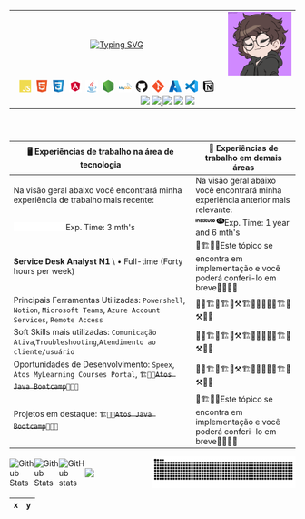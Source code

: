 <header style="width = 100%;">
  <table>
    <!--- Primeira linha da tabela -->
    <tr>
      <td class="name-introduction" width= "75%"><a href="https://git.io/typing-svg"><img src="https://readme-typing-svg.demolab.com?font=Alegreya&weight=600&size=60&duration=2000&pause=50&color=C792EA&background=292D3E&center=true&vCenter=true&random=false&width=900&height=300&lines=Gabriel+Setznagl+;Front-End+Developer" alt="Typing SVG" /></a>
      </td>
      <td class="image-introduction" width= "25%"><img src="/profile-gif/gif.gif" alt="Foto de perfil animada"></td>
    </tr>
     <!--- Segunda linha da tabela -->
    <tr width="100%" style="display: flex; justify-content: space-around; align-items: center; flex-flow: "row-wrap">
      <td colspan="2" style="display: flex; justify-content: center; align-items: center;">
        <img alt="JS" width="6%" src="https://raw.githubusercontent.com/devicons/devicon/master/icons/javascript/javascript-plain.svg">
          &nbsp;&nbsp;
        <img alt="HTML" width="6%" src="https://raw.githubusercontent.com/devicons/devicon/master/icons/html5/html5-original.svg">
          &nbsp;&nbsp;
        <img alt="CSS" width="6%" src="https://raw.githubusercontent.com/devicons/devicon/master/icons/css3/css3-original.svg">
          &nbsp;&nbsp;
        <img alt="Angular" width="6%" src="https://raw.githubusercontent.com/devicons/devicon/master/icons/angular/angular-original.svg">
          &nbsp;&nbsp;
        <img alt="Java" width="6%" src="https://raw.githubusercontent.com/devicons/devicon/master/icons/java/java-original.svg">
          &nbsp;&nbsp;
        <img alt="NodeJS" width="6%" src="https://raw.githubusercontent.com/devicons/devicon/master/icons/nodejs/nodejs-original.svg">
          &nbsp;&nbsp;
        <img alt="MySQL" width="6%" src="https://raw.githubusercontent.com/devicons/devicon/master/icons/mysql/mysql-original-wordmark.svg">
          &nbsp;&nbsp;
        <img alt="Github" width="6%" src="https://raw.githubusercontent.com/devicons/devicon/master/icons/github/github-original.svg">
          &nbsp;&nbsp;
        <img alt="GIT" width="6%" src="https://raw.githubusercontent.com/devicons/devicon/master/icons/git/git-original.svg">
          &nbsp;&nbsp;
        <img alt="Azure" width="6%" src="https://raw.githubusercontent.com/devicons/devicon/master/icons/azure/azure-original.svg"> 
          &nbsp;&nbsp;
        <img alt="VScode" width="6%" src="https://raw.githubusercontent.com/devicons/devicon/master/icons/vscode/vscode-original.svg">
          &nbsp;&nbsp;
        <img alt="Notion" width="6%" src="https://raw.githubusercontent.com/devicons/devicon/master/icons/notion/notion-original.svg">
        <!-- <img alt="" width="6%" src="https://raw.githubusercontent.com/devicons/devicon/master/"> -->
      </td>
    </tr>
     <!--- Terceira linha da tabela -->
    <tr>
      <td colspan="2"><div> 
                &nbsp;&nbsp;&nbsp;&nbsp;&nbsp;&nbsp;&nbsp;&nbsp;&nbsp;&nbsp;&nbsp;&nbsp;&nbsp;
        <a href = "mailto:comercialgabrielsetznagl@gmail.com"><img src="https://img.shields.io/badge/-Gmail-%23333?style=for-the-badge&logo=gmail&logoColor=white" target="_blank"></a>
        <a href="https://www.linkedin.com/in/gabriel-setznagl/" target="_blank"><img src="https://img.shields.io/badge/-LinkedIn-%230077B5?style=for-the-badge&logo=linkedin&logoColor=white" target="_blank">  
        <a href="https://discord.gg/K5SFPb3j47" target="_blank"><img src="https://img.shields.io/badge/Discord-7289DA?style=for-the-badge&logo=discord&logoColor=white" target="_blank"></a>
        <a href="mailto:gabriel.mendonca@atos.net"><img src="https://img.shields.io/badge/Microsoft_Outlook-0078D4?style=for-the-badge&logo=microsoft-outlook&logoColor=white"></a>
        <a href="https://learn.microsoft.com/pt-br/users/gabrielmendonca-3960/achievements?tab=tab-learning-paths"><img src="https://img.shields.io/badge/Microsoft-666666?style=for-the-badge&logo=microsoft&logoColor=white"></a>
      </div></td>
      <!-- <td><img src="https://raw.githubusercontent.com/MicaelliMedeiros/micaellimedeiros/master/image/computer-illustration.png" alt="ilustração de um computador" min-width="400px" max-width="400px" width="400px" align="right"></td> -->
    </tr>
  </table>
</header>

| 🖥️ Experiências de trabalho na área de tecnologia | 💼 Experiências de trabalho em demais áreas | 
|---|---|
|Na visão geral abaixo você encontrará minha experiência de trabalho mais recente:| Na visão geral abaixo você encontrará minha experiência anterior mais relevante: |
|[<img align="left" height="30%" width="30%" alt="Warpnet" src="/job-experiences/atos-group-logo-white.svg">](https://atos.net/en/) [](https://atos.net/en/) Exp. Time: 3 mth's | [<img align="left" height="30%" width="30%" alt="Warpnet" src="/job-experiences/lgcea.png">](https://institutocea.org.br/) [](https://institutocea.org.br/) Exp. Time: 1 year and 6 mth's |
|**Service Desk Analyst N1** \ • Full-time (Forty hours per week) | 🚧🏗️🧱🛑Este tópico se encontra em implementação e você poderá conferi-lo em breve🛑🚧🧱🚧 |
|Principais Ferramentas Utilizadas: `Powershell`, `Notion`, `Microsoft Teams`, `Azure Account Services`, `Remote Access`| 🚧🛑🏗️🧱🏗️👷⚒🏗️🧱🚧👷‍♀️🧱🏗️👷⚒️🛑🚧 |
|Soft Skills mais utilizadas: `Comunicação Ativa`,`Troubleshooting`,`Atendimento ao cliente/usuário`| 🚧🛑🏗️🧱🏗️👷⚒🏗️🧱🚧👷‍♀️🧱🏗️👷⚒️🛑🚧 |
|Oportunidades de Desenvolvimento: `Speex`, `Atos MyLearning Courses Portal`, `🏗️🧱🚧`~~`Atos Java Bootcamp`~~`🚧🛑🧱`| 🚧🛑🏗️🧱🏗️👷⚒🏗️🧱🚧👷‍♀️🧱🏗️👷⚒️🛑🚧 |
|Projetos em destaque: `🏗️🧱🚧`~~`Atos Java Bootcamp`~~`🚧🛑🧱`| 🚧🏗️🧱🛑Este tópico se encontra em implementação e você poderá conferi-lo em breve🛑🚧🧱🚧 |

<footer width= "100%" style="display: flex; align-items: center;">
  <img width="30%" align="left" src="https://github-readme-stats.vercel.app/api/top-langs/?username=Setznagl&theme=material-palenight&hide_border=false&include_all_commits=true&count_private=true&layout=compact" alt="Github Stats"/>
  <img width="30%" align="left" src="https://github-readme-streak-stats.herokuapp.com/?user=Setznagl&theme=material-palenight&hide_border=false" alt="Github Stats"/>
  <img width="30%" align="left" src="https://github-readme-stats.vercel.app/api?username=Setznagl&theme=material-palenight&show_icons=true" alt="GitHub stats">
      <br>
<img width="94%" src="https://capsule-render.vercel.app/api?type=waving&height=150&color=292d3e&fontColor=292d3e&section=footer&descAlign=16&descAlignY=24">
    <!-- COMMIT SNAKE BY RAFAELA BALLERINI https://www.instagram.com/p/CPjUBhXDNEE/  --->
  <picture>
    <source media="(prefers-color-scheme: material-palenight)" srcset="https://raw.githubusercontent.com/Setznagl/Setznagl/output/github-contribution-grid-snake-dark.svg">
    <source media="(prefers-color-scheme: material-palenight)" srcset="https://raw.githubusercontent.com/Setznagl/Setznagl/output/github-contribution-grid-snake.svg">
    <img alt="github contribution grid snake animation" src="https://raw.githubusercontent.com/Setznagl/Setznagl/output/github-contribution-grid-snake.svg"> 
  </picture>
</footer>


  | x | y |
  |---|---|


